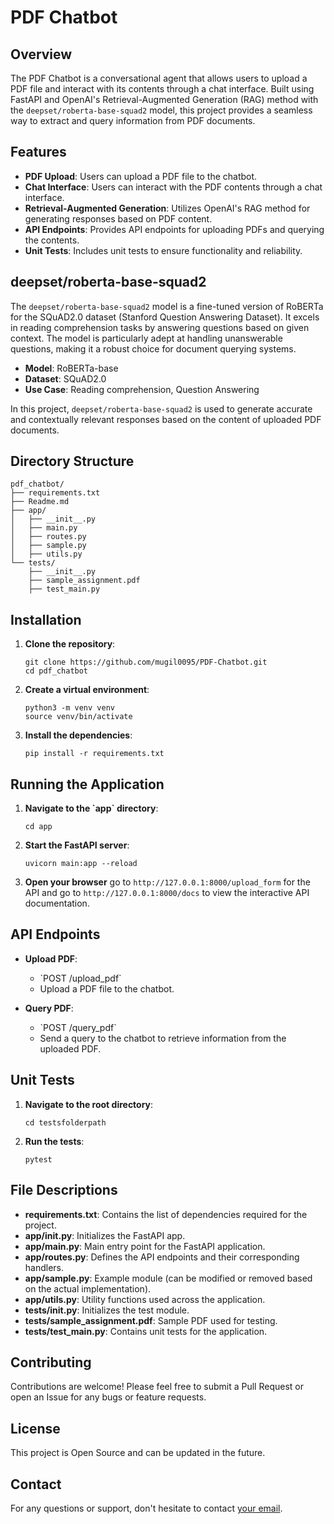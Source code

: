 # PDF Chatbot

## Overview

The PDF Chatbot is a conversational agent that allows users to upload a PDF file and interact with its contents through a chat interface. Built using FastAPI and OpenAI's Retrieval-Augmented Generation (RAG) method with the `deepset/roberta-base-squad2` 
 model, this project provides a seamless way to extract and query information from PDF documents.

## Features

- **PDF Upload**: Users can upload a PDF file to the chatbot.
- **Chat Interface**: Users can interact with the PDF contents through a chat interface.
- **Retrieval-Augmented Generation**: Utilizes OpenAI's RAG method for generating responses based on PDF content.
- **API Endpoints**: Provides API endpoints for uploading PDFs and querying the contents.
- **Unit Tests**: Includes unit tests to ensure functionality and reliability.

## deepset/roberta-base-squad2

The `deepset/roberta-base-squad2` model is a fine-tuned version of RoBERTa for the SQuAD2.0 dataset (Stanford Question Answering Dataset). It excels in reading comprehension tasks by answering questions based on given context. The model is particularly adept at handling unanswerable questions, making it a robust choice for document querying systems.

- **Model**: RoBERTa-base
- **Dataset**: SQuAD2.0
- **Use Case**: Reading comprehension, Question Answering

In this project, `deepset/roberta-base-squad2` is used to generate accurate and contextually relevant responses based on the content of uploaded PDF documents.

## Directory Structure

```
pdf_chatbot/
├── requirements.txt
├── Readme.md
├── app/
│   ├── __init__.py
│   ├── main.py
│   ├── routes.py
│   ├── sample.py
│   ├── utils.py
└── tests/
    ├── __init__.py
    ├── sample_assignment.pdf
    ├── test_main.py
```

## Installation

1. **Clone the repository**:
   ```
   git clone https://github.com/mugil0095/PDF-Chatbot.git
   cd pdf_chatbot
   ```

2. **Create a virtual environment**:
   ```
   python3 -m venv venv
   source venv/bin/activate
   ```

3. **Install the dependencies**:
   ```
   pip install -r requirements.txt
   ```

## Running the Application

1. **Navigate to the \`app\` directory**:
   ```
   cd app
   ```

2. **Start the FastAPI server**:
   ```
   uvicorn main:app --reload
   ```

3. **Open your browser** go to `http://127.0.0.1:8000/upload_form` for the API and go to `http://127.0.0.1:8000/docs` to view the interactive API documentation.

## API Endpoints

- **Upload PDF**: 
  - \`POST /upload_pdf\`
  - Upload a PDF file to the chatbot.

- **Query PDF**: 
  - \`POST /query_pdf\`
  - Send a query to the chatbot to retrieve information from the uploaded PDF.

## Unit Tests

1. **Navigate to the root directory**:
   ```
   cd testsfolderpath
   ```

2. **Run the tests**:
   ```
   pytest
   ```

## File Descriptions

- **requirements.txt**: Contains the list of dependencies required for the project.
- **app/__init__.py**: Initializes the FastAPI app.
- **app/main.py**: Main entry point for the FastAPI application.
- **app/routes.py**: Defines the API endpoints and their corresponding handlers.
- **app/sample.py**: Example module (can be modified or removed based on the actual implementation).
- **app/utils.py**: Utility functions used across the application.
- **tests/__init__.py**: Initializes the test module.
- **tests/sample_assignment.pdf**: Sample PDF used for testing.
- **tests/test_main.py**: Contains unit tests for the application.

## Contributing

Contributions are welcome! Please feel free to submit a Pull Request or open an Issue for any bugs or feature requests.

## License

This project is Open Source and can be updated in the future. 

## Contact

For any questions or support, don't hesitate to contact [your email](Ilamugil.balasubramaniam1@gmail.com).
